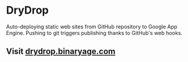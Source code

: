 # DryDrop

Auto-deploying static web sites from GitHub repository to Google App Engine. Pushing to git triggers publishing thanks to GitHub's web hooks.

## Visit [drydrop.binaryage.com](http://drydrop.binaryage.com)